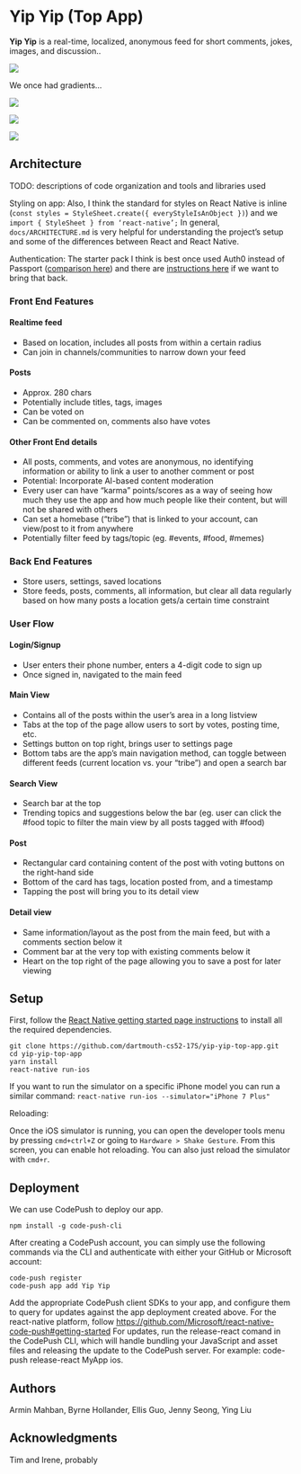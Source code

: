 # Yip Yip (Top App)

**Yip Yip** is a real-time, localized, anonymous feed for short comments, jokes, images, and discussion..

![](screenshots/newFeed.png)

We once had gradients...

![](screenshots/login.png)

![](screenshots/main.png)

![](screenshots/userPersonas.png)

## Architecture

TODO:  descriptions of code organization and tools and libraries used

Styling on app:
Also, I think the standard for styles on React Native is inline (`const styles = StyleSheet.create({ everyStyleIsAnObject })`) and we `import { StyleSheet } from ‘react-native’;` In general, `docs/ARCHITECTURE.md` is very helpful for understanding the project’s setup and some of the differences between React and React Native.

Authentication:
The starter pack I think is best once used Auth0 instead of Passport ([comparison here](https://auth0.com/learn/lp-auth0-vs-passport/)) and there are [instructions here](https://github.com/futurice/pepperoni-app-kit/blob/master/docs/AUTH0.md) if we want to bring that back.

### Front End Features

#### Realtime feed

- Based on location, includes all posts from within a certain radius
- Can join in channels/communities to narrow down your feed

#### Posts

- Approx. 280 chars
- Potentially include titles, tags, images
- Can be voted on
- Can be commented on, comments also have votes

#### Other Front End details

- All posts, comments, and votes are anonymous, no identifying information or ability to link a user to another comment or post
- Potential: Incorporate AI-based content moderation
- Every user can have “karma” points/scores as a way of seeing how much they use the app and how much people like their content, but will not be shared with others
- Can set a homebase (“tribe”) that is linked to your account, can view/post to it from anywhere
- Potentially filter feed by tags/topic (eg. #events, #food, #memes)

### Back End Features

- Store users, settings, saved locations
- Store feeds, posts, comments, all information, but clear all data regularly based on how many posts a location gets/a certain time constraint


### User Flow

#### Login/Signup

- User enters their phone number, enters a 4-digit code to sign up
- Once signed in, navigated to the main feed

#### Main View

- Contains all of the posts within the user’s area in a long listview
- Tabs at the top of the page allow users to sort by votes, posting time, etc.
- Settings button on top right, brings user to settings page
- Bottom tabs are the app’s main navigation method, can toggle between different feeds (current location vs. your “tribe”) and open a search bar

#### Search View

- Search bar at the top
- Trending topics and suggestions below the bar (eg. user can click the #food topic to filter the main view by all posts tagged with #food)

#### Post

- Rectangular card containing content of the post with voting buttons on the right-hand side
- Bottom of the card has tags, location posted from, and a timestamp
- Tapping the post will bring you to its detail view

#### Detail view

- Same information/layout as the post from the main feed, but with a comments section below it
- Comment bar at the very top with existing comments below it
- Heart on the top right of the page allowing you to save a post for later viewing

## Setup

First, follow the [React Native getting started page instructions](https://facebook.github.io/react-native/docs/getting-started.html) to install all the required dependencies.

```
git clone https://github.com/dartmouth-cs52-17S/yip-yip-top-app.git
cd yip-yip-top-app
yarn install
react-native run-ios
```

If you want to run the simulator on a specific iPhone model you can run a similar command: `react-native run-ios --simulator="iPhone 7 Plus"`

Reloading:

Once the iOS simulator is running, you can open the developer tools menu by pressing `cmd+ctrl+Z` or going to `Hardware > Shake Gesture`. From this screen, you can enable hot reloading. You can also just reload the simulator with `cmd+r`.

## Deployment

We can use CodePush to deploy our app.
  ```
  npm install -g code-push-cli
  ```
  After creating a CodePush account, you can simply use the following commands via the CLI and authenticate with either your GitHub or Microsoft account:
  ```
  code-push register
  code-push app add Yip Yip
  ```
  Add the appropriate CodePush client SDKs to your app, and configure them to query for updates against the app deployment created above.
  For the react-native platform, follow https://github.com/Microsoft/react-native-code-push#getting-started
  For updates, run the release-react comand in the CodePush CLI, which will handle bundling your JavaScript and asset files and releasing the update to the CodePush server. For example: code-push release-react MyApp ios.

## Authors

Armin Mahban, Byrne Hollander, Ellis Guo, Jenny Seong, Ying Liu

## Acknowledgments

Tim and Irene, probably
